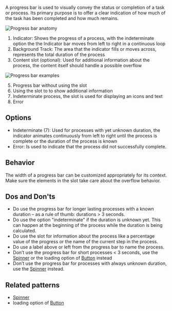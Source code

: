 A progress bar is used to visually convey the status or completion of a task or process. Its primary purpose is to offer a clear indication of how much of the task has been completed and how much remains.

![Progress bar anatomy](https://www.figma.com/file/wEptRgAezDU1z80Cn3eZ0o/iX-Pattern-Illustrations?type=design&node-id=2094-345&mode=design&t=fa4W7cvdm8pVsQFn-11)

1. Indicator: Shows the progress of a process, with the indeterminate option the the Indicator bar moves from left to right in a continuous loop
2. Background Track: The area that the indicator fills or moves across, represents the total duration of the process
3. Content slot (optional): Used for additional information about the process, the content itself should handle a possible overflow


![Progress bar examples](https://www.figma.com/file/wEptRgAezDU1z80Cn3eZ0o/iX-Pattern-Illustrations?type=design&node-id=2098-372&mode=design&t=fa4W7cvdm8pVsQFn-11)

5. Progress bar without using the slot
6. Using the slot to to show additional information
7. Indeterminate process, the slot is used for displaying an icons and text
8. Error

## Options

- Indeterminate (7): Used for processes with yet unknown duration, the indicator animates continuously from left to right until the process is complete or the duration of the process is known
- Error: Is used to indicate that the process did not successfully complete.


## Behavior
The width of a progress bar can be customized appropriately for its context. Make sure the elements in the slot take care about the overflow behavior.

## Dos and Don'ts
- Do use the progress bar for longer lasting processes with a known duration – as a rule of thumb: durations > 3 seconds. 
- Do use the option "indeterminate" if the duration is unknown yet. This can happen at the beginning of the process while the duration is being calculated.
- Do use the slot for information about the process like a percentage value of the progress or the name of the current step in the process.
- Do use a label above or left from the progress bar to name the process.
- Don’t use the progress bar for short processes < 3 seconds, use the [Spinner](./spinner.md) or the loading option of [Button](./buttons/) instead
- Don’t use the progress bar for processes with always unknown duration, use the [Spinner](./spinner.md) instead.

## Related patterns
- [Spinner](./spinner.md)
- loading option of [Button](./buttons/)




